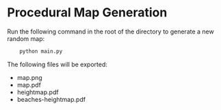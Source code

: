 # Procedural Map Generation

Run the following command in the root of the directory to generate a new random map:

```bash
    python main.py
```

The following files will be exported:
* map.png
* map.pdf
* heightmap.pdf
* beaches-heightmap.pdf
